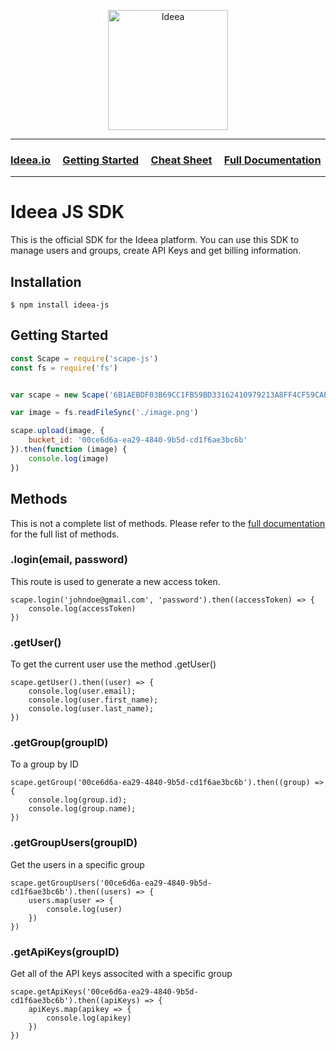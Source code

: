 <p align="center">
  <img width="192" src="https://ideea.io/static/img/logo-text.svg" alt="Ideea">
</p>

---

### [Ideea.io](https://ideea.io) &nbsp;&nbsp;&nbsp; [Getting Started](https://ideea.io/scape) &nbsp;&nbsp;&nbsp; [Cheat Sheet](https://github.com/Ideea-inc/ideea-js/blob/master/docs/cheat-sheet.md) &nbsp;&nbsp;&nbsp; [Full Documentation](https://app.ideea.io/scape/docs)

---

# Ideea JS SDK
This is the official SDK for the Ideea platform. You can use this SDK to manage users and groups, create API Keys and get billing information.


## Installation
```
$ npm install ideea-js
```

## Getting Started
```js
const Scape = require('scape-js')
const fs = require('fs')


var scape = new Scape('6B1AEBDF03B69CC1FB59BD33162410979213A8FF4CF59CAE54E3436D5535E318')

var image = fs.readFileSync('./image.png')

scape.upload(image, {
	bucket_id: '00ce6d6a-ea29-4840-9b5d-cd1f6ae3bc6b'
}).then(function (image) {
	console.log(image)
})
```


## Methods
This is not a complete list of methods. Please refer to the [full documentation](https://ideea.io/ideea/docs) for the full list of methods.


### .login(email, password)
This route is used to generate a new access token.

```
scape.login('johndoe@gmail.com', 'password').then((accessToken) => {
	console.log(accessToken)
})
```


### .getUser()
To get the current user use the method .getUser()

```
scape.getUser().then((user) => {
	console.log(user.email);
	console.log(user.first_name);
	console.log(user.last_name);
})
```

### .getGroup(groupID)
To a group by ID

```
scape.getGroup('00ce6d6a-ea29-4840-9b5d-cd1f6ae3bc6b').then((group) => {
	console.log(group.id);
	console.log(group.name);
})
```

### .getGroupUsers(groupID)
Get the users in a specific group

```
scape.getGroupUsers('00ce6d6a-ea29-4840-9b5d-cd1f6ae3bc6b').then((users) => {
	users.map(user => {
		console.log(user)
	})
})
```

### .getApiKeys(groupID)
Get all of the API keys associted with a specific group

```
scape.getApiKeys('00ce6d6a-ea29-4840-9b5d-cd1f6ae3bc6b').then((apiKeys) => {
	apiKeys.map(apikey => {
		console.log(apikey)
	})
})
```
